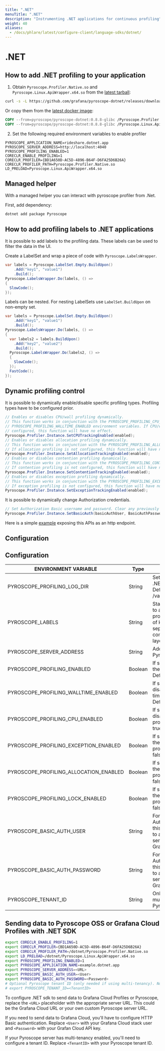 ```yaml
---
title: ".NET"
menuTitle: ".NET"
description: "Instrumenting .NET applications for continuous profiling"
weight: 40
aliases:
  - /docs/phlare/latest/configure-client/language-sdks/dotnet/
---
```


# .NET

## How to add .NET profiling to your application

1. Obtain `Pyroscope.Profiler.Native.so` and `Pyroscope.Linux.ApiWrapper.x64.so` from the [latest tarball](https://github.com/pyroscope-io/pyroscope-dotnet/releases/):

```bash
curl -s -L https://github.com/grafana/pyroscope-dotnet/releases/download/v0.8.8-pyroscope/pyroscope.0.8.8-glibc-x86_64.tar.gz  | tar xvz -C .
```
Or copy them from the [latest docker image](https://hub.docker.com/r/pyroscope/pyroscope-dotnet/tags):
```dockerfile
COPY --from=pyroscope/pyroscope-dotnet:0.8.8-glibc /Pyroscope.Profiler.Native.so ./Pyroscope.Profiler.Native.so
COPY --from=pyroscope/pyroscope-dotnet:0.8.8-glibc /Pyroscope.Linux.ApiWrapper.x64.so ./Pyroscope.Linux.ApiWrapper.x64.so
````

2. Set the following required environment variables to enable profiler
```shell
PYROSCOPE_APPLICATION_NAME=rideshare.dotnet.app
PYROSCOPE_SERVER_ADDRESS=http://localhost:4040
PYROSCOPE_PROFILING_ENABLED=1
CORECLR_ENABLE_PROFILING=1
CORECLR_PROFILER={BD1A650D-AC5D-4896-B64F-D6FA25D6B26A}
CORECLR_PROFILER_PATH=Pyroscope.Profiler.Native.so
LD_PRELOAD=Pyroscope.Linux.ApiWrapper.x64.so
```


## Managed helper

With a managed helper you can interact with pyroscope profiler from .Net.

First, add dependency:

```shell
dotnet add package Pyroscope
```

## How to add profiling labels to .NET applications

It is possible to add labels to the profiling data. These labels can be used to filter the data in the UI.

Create a LabelSet and wrap a piece of code with `Pyroscope.LabelsWrapper`.

```cs
var labels = Pyroscope.LabelSet.Empty.BuildUpon()
    .Add("key1", "value1")
    .Build();
Pyroscope.LabelsWrapper.Do(labels, () =>
{
  SlowCode();
});
```

Labels can be nested. For nesting LabelSets use `LabelSet.BuildUpon` on non-empty set.
```cs
var labels = Pyroscope.LabelSet.Empty.BuildUpon()
    .Add("key1", "value1")
    .Build();
Pyroscope.LabelsWrapper.Do(labels, () =>
{
  var labels2 = labels.BuildUpon()
    .Add("key2", "value2")
    .Build();
  Pyroscope.LabelsWrapper.Do(labels2, () =>
  {
    SlowCode();
  });
  FastCode();
});
```

## Dynamic profiling control

It is possible to dynamically enable/disable specific profiling types. Profiling types have to be configured prior.

```cs
// Enables or disables CPU/wall profiling dynamically.
// This function works in conjunction with the PYROSCOPE_PROFILING_CPU_ENABLED and
// PYROSCOPE_PROFILING_WALLTIME_ENABLED environment variables. If CPU/wall profiling is not
// configured, this function will have no effect.
Pyroscope.Profiler.Instance.SetCPUTrackingEnabled(enabled);
// Enables or disables allocation profiling dynamically.
// This function works in conjunction with the PYROSCOPE_PROFILING_ALLOCATION_ENABLED environment variable.
// If allocation profiling is not configured, this function will have no effect.
Pyroscope.Profiler.Instance.SetAllocationTrackingEnabled(enabled);
// Enables or disables contention profiling dynamically.
// This function works in conjunction with the PYROSCOPE_PROFILING_CONTENTION_ENABLED environment variable.
// If contention profiling is not configured, this function will have no effect.
Pyroscope.Profiler.Instance.SetContentionTrackingEnabled(enabled);
// Enables or disables exception profiling dynamically.
// This function works in conjunction with the PYROSCOPE_PROFILING_EXCEPTION_ENABLED environment variable.
// If exception profiling is not configured, this function will have no effect.
Pyroscope.Profiler.Instance.SetExceptionTrackingEnabled(enabled);
```

It is possible to dynamically change Authorization credentials.

```cs
// Set Authorization Basic username and password. Clear any previously set Authorization credentials.
Pyroscope.Profiler.Instance.SetBasicAuth(basicAuthUser, BasicAuthPassword);
```

Here is a simple [example](https://github.com/grafana/pyroscope/blob/main/examples/dotnet/rideshare/example/Program.cs) exposing this APIs as an http endpoint.

## Configuration

## Configuration

| ENVIRONMENT VARIABLE                   | Type         | DESCRIPTION |
|----------------------------------------|--------------|-------------|
| PYROSCOPE_PROFILING_LOG_DIR            | String       | Sets the directory for .NET Profiler logs. Defaults to /var/log/pyroscope/. |
| PYROSCOPE_LABELS                       | String       | Static labels to apply to an uploaded profile. Must be a list of key:value separated by commas such as: layer:api,team:intake. |
| PYROSCOPE_SERVER_ADDRESS               | String       | Address of the Pyroscope Server |
| PYROSCOPE_PROFILING_ENABLED            | Boolean      | If set to true, enables the .NET Profiler. Defaults to false. |
| PYROSCOPE_PROFILING_WALLTIME_ENABLED   | Boolean      | If set to false, disables the Wall time profiling. Defaults to true. |
| PYROSCOPE_PROFILING_CPU_ENABLED        | Boolean      | If set to false, disables the CPU profiling. Defaults to true. |
| PYROSCOPE_PROFILING_EXCEPTION_ENABLED  | Boolean      | If set to true, enables the Exceptions profiling. Defaults to false. |
| PYROSCOPE_PROFILING_ALLOCATION_ENABLED | Boolean      | If set to true, enables the Allocations profiling. Defaults to false. |
| PYROSCOPE_PROFILING_LOCK_ENABLED       | Boolean      | If set to true, enables the Lock Contention profiling. Defaults to false. |
| PYROSCOPE_BASIC_AUTH_USER              | String       | For HTTP Basic Authentication, use this to send profiles to atuhenticated server, for example Grafana Cloud |
| PYROSCOPE_BASIC_AUTH_PASSWORD          | String       | For HTTP Basic Authentication, use this to send profiles to atuhenticated server, for example Grafana Cloud |
| PYROSCOPE_TENANT_ID                    | String       | Only needed if using multi-tenancy in Pyroscope. |

## Sending data to Pyroscope OSS or Grafana Cloud Profiles with .NET SDK

```bash
export CORECLR_ENABLE_PROFILING=1
export CORECLR_PROFILER={BD1A650D-AC5D-4896-B64F-D6FA25D6B26A}
export CORECLR_PROFILER_PATH=/dotnet/Pyroscope.Profiler.Native.so
export LD_PRELOAD=/dotnet/Pyroscope.Linux.ApiWrapper.x64.so
export PYROSCOPE_PROFILING_ENABLED=1
export PYROSCOPE_APPLICATION_NAME=example.dotnet.app
export PYROSCOPE_SERVER_ADDRESS=<URL>
export PYROSCOPE_BASIC_AUTH_USER=<User>
export PYROSCOPE_BASIC_AUTH_PASSWORD=<Password>
# Optional Pyroscope tenant ID (only needed if using multi-tenancy). Not needed for Grafana Cloud.
# export PYROSCOPE_TENANT_ID=<TenantID>
```

To configure .NET sdk to send data to Grafana Cloud Profiles or Pyroscope, replace the `<URL>` placeholder with the appropriate server URL. This could be the Grafana Cloud URL or your own custom Pyroscope server URL.

If you need to send data to Grafana Cloud, you'll have to configure HTTP Basic authentication. Replace `<User>` with your Grafana Cloud stack user and `<Password>` with your Grafan Cloud API key.

If your Pyroscope server has multi-tenancy enabled, you'll need to configure a tenant ID. Replace `<TenantID>` with your Pyroscope tenant ID.


